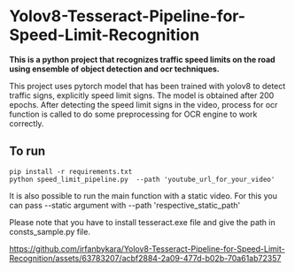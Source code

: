 # Yolov8-Tesseract-Pipeline-for-Speed-Limit-Recognition
**This is a python project that recognizes traffic speed limits on the road using ensemble of object detection and ocr techniques.**

This project uses pytorch model that has been trained with yolov8 to detect traffic signs, explicitly speed limit signs. The model is obtained after 200 epochs. 
After detecting the speed limit signs in the video, process for ocr function is called to do some preprocessing for OCR engine to work correctly.


## To run

```
pip install -r requirements.txt
python speed_limit_pipeline.py  --path 'youtube_url_for_your_video'

```

It is also possible to run the main function with a static video. For this you can pass --static argument with --path 'respective_static_path'


Please note that you have to install tesseract.exe file and give the path in consts_sample.py file.

https://github.com/irfanbykara/Yolov8-Tesseract-Pipeline-for-Speed-Limit-Recognition/assets/63783207/acbf2884-2a09-477d-b02b-70a61ab72357

